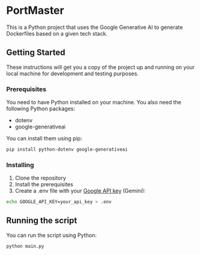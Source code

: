 # PortMaster

This is a Python project that uses the Google Generative AI to generate Dockerfiles based on a given tech stack.

## Getting Started

These instructions will get you a copy of the project up and running on your local machine for development and testing purposes.

### Prerequisites

You need to have Python installed on your machine. You also need the following Python packages:

- dotenv
- google-generativeai

You can install them using pip:

```bash
pip install python-dotenv google-generativeai
```

### Installing

1. Clone the repository
2. Install the prerequisites
3. Create a .env file with your [Google API key](https://makersuite.google.com/app/apikey) (Gemini): 

```bash
echo GOOGLE_API_KEY=your_api_key > .env
```

## Running the script

You can run the script using Python:

```bash
python main.py
```